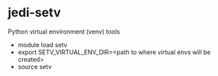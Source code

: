 # jedi-setv
Python virtual environment (venv) tools

* module load setv
* export SETV_VIRTUAL_ENV_DIR=\<path to where virtual envs will be created\>
* source setv
